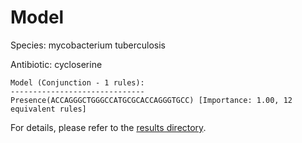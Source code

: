 
# Model

Species: mycobacterium tuberculosis

Antibiotic: cycloserine

```
Model (Conjunction - 1 rules):
------------------------------
Presence(ACCAGGGCTGGGCCATGCGCACCAGGGTGCC) [Importance: 1.00, 12 equivalent rules]

```

For details, please refer to the [results directory](../../../../../results/scm_b/mycobacterium%20tuberculosis/cycloserine/repeat_2/).

